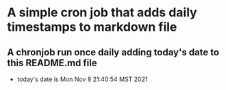 A simple cron job that adds daily timestamps to markdown file
============================================================
## A chronjob run once daily adding today's date to this README.md file
* today's date is Mon Nov  8 21:40:54 MST 2021
